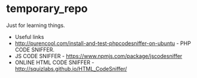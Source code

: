 # temporary_repo
Just for learning things.
- Useful links
- http://purencool.com/install-and-test-phpcodesniffer-on-ubuntu - PHP CODE SNIFFER.
- JS CODE SNIFFER - https://www.npmjs.com/package/jscodesniffer
- ONLINE HTML CODE SNIFFER - http://squizlabs.github.io/HTML_CodeSniffer/
